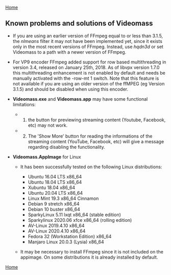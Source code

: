 [Home](index.md)

## Known problems and solutions of Videomass

- If you are using an earlier version of FFmpeg equal to or less than 3.1.5, the
_nlmeans_ filter it may not have been implemented yet, since it exists only in
the most recent versions of FFmpeg. Instead, use _hqdn3d_ or set Videomass to a
path with a newer version of FFmpeg.

- For VP9 encoder FFmpeg added support for row based multithreading in version
3.4, released on January 25th, 2018. As of libvpx version 1.7.0 this
multithreading enhancement is not enabled by default and needs be manually
activated with the -row-mt 1 switch. Note that this feature is not available
if you are using an older version of the ffMPEG (eg Version 3.1.5) and should
be disabled when using this encoder.

- **Videomass.exe** and **Videomass.app** may have some functional limitations:
   * 1) the button for previewing streaming content (Youtube, Facebook, etc) may not work.

   * 2) The 'Show More' button for reading the informations of the streaming
   content (YouTube, Facebook, etc) will give a message regarding disabling the functionality.

- **Videomass.AppImage** for Linux
    * It has been successfully tested on the following Linux distributions:
        * Ubuntu 16.04 LTS x86_64
        * Ubuntu 18.04 LTS x86_64
        * Xubuntu 18.04 x86_64
        * Ubuntu 20.04 LTS x86_64
        * Linux Mint 19.3 x86_64 Cinnamon
        * Debian 9 stretch x86_64
        * Debian 10 buster x86_64
        * SparkyLinux 5.11 lxqt x86_64 (stable edition)
        * Sparkylinux 2020.06 xfce x86_64 (rolling edition)
        * AV-Linux 2019.4.10 x86_64
        * AV-Linux 2020.4.10 x86_64
        * Fedora 32 (Workstation Edition) x86_64
        * Manjaro Linux 20.0.3 (Lysia) x86_64

    * It may be necessary to install FFmpeg since it is not included on the
    appimage. On some distributions it is already installed by default.

[Home](index.md)

